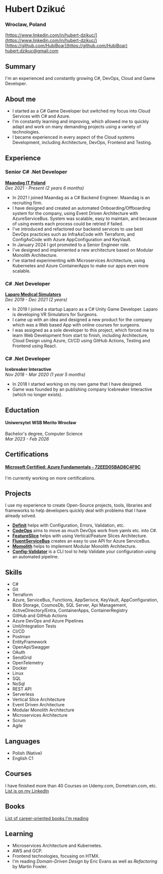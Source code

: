 # Hubert Dzikuć
### Wroclaw, Poland

[https://www.linkedin.com/in/hubert-dzikuc/](https://www.linkedin.com/in/hubert-dzikuc/)
<br>[https://github.com/HubiBoar](https://github.com/HubiBoar)
<br>[hubert.dzikuc@gmail.com](mailto:hubert.dzikuc@gmail.com)

## Summary  
I'm an experienced and constantly growing C#, DevOps, Cloud and Game Developer.

## About me
- I started as a C# Game Developer but switched my focus into Cloud Services with C# and Azure.
- I'm constantly learning and improving, which allowed me to quickly adapt and work on many demanding projects using a variety of technologies.
- I became experienced in every aspect of the Cloud systems Development, including Architecture, DevOps, Frontend and Testing.

## Experience
### Senior C# .Net Developer
**[Maandag IT Poland](https://www.linkedin.com/company/maandag-poland/)**
<br>*Dec 2021 - Present (2 years 6 months)*
- In 2021 I joined Maandag as a C# Backend Engineer. Maandag is an recruiting firm.
- I have designed and created an automated Onboarding/Offboarding system for the company, using Event Driven Architecture with AzureServiceBus.
  System was scalable, easy to maintain, and because of using events each process could be retried if failed.
- I've introduced and refactored our backend services to use best DevOps practicies such as InfraAsCode with Terraform, and ConfigAsCode with Azure AppConfiguration and KeyVault.
- In January 2024 I got promoted to a Senior Engineer role.
- I've designed and implemented a new architecture based on Modular Monolith Architecture.
- I've started experimenting with Microservices Architecture, using Kubernetes and Azure ContainerApps to make our apps even more scalable.

### C# .Net Developer
**[Laparo Medical Simulators](https://www.linkedin.com/company/laparo-simulators/)**
<br>*Dec 2019 - Dec 2021 (2 years)*
- In 2019 I joined a startup Laparo as a C# Unity Game Developer. Laparo is developing VR Simulators for Surgeons.
- I came up with an idea and designed a new product for the company which was a Web based App with online courses for surgeons.
- I was assigned as a sole developer to this project, which forced me to learn Web Development from start to finish, including Architecture, Cloud Design using Azure, CI/CD using GitHub Actions, Testing and Frontend using React.

### C# .Net Developer
**Icebreaker Interactive**
<br>*Nov 2018 - Mar 2020 (1 year 5 months)*
- In 2018 I started working on my own game that I have designed.
- Game was founded by an publishing company Icebreaker Interactive (which no longer exists).

## Eductation
#### Uniwersytet WSB Merito Wrocław
Bachelor's degree, Computer Science
<br>*Mar 2023 - Feb 2026*

## Certifications
#### [Microsoft Certified: Azure Fundamentals - 72EED05BAD8C4F9C](https://learn.microsoft.com/en-us/users/hubertdziku-4066/credentials/72eed05bad8c4f9c?ref=https%3A%2F%2Fwww.linkedin.com%2F)
I'm currently working on more certifications.

## Projects
I use my experience to create Open-Source projects, tools, libraries and frameworks to help developers quickly deal with problems that I have already solved.
- [**Definit**](https://github.com/HubiBoar/Definit) helps with Configuration, Errors, Validation, etc.
- [**CodeOps**](https://github.com/HubiBoar/CodeOps) aims to move as much DevOps work from yamls etc. into C#.
- [**FeatureSlice**](https://github.com/HubiBoar/FeatureSlice) helps with using Vertical/Feature Slices Architecture.
- [**FluentServiceBus**](https://github.com/HubiBoar/FluentServiceBus) creates an easy to use API for Azure ServiceBus.
- [**Momolith**](https://github.com/HubiBoar/Momolith) helps to implement Modular Monolith Architecture.
- [**Config-Validator**](https://github.com/HubiBoar/config-validator) is a CLI tool to help Validate your configuration using an automated pipeline.

## Skills
- C#
- Git
- Terraform
- Azure, ServiceBus, Functions, AppSerivce, KeyVault, AppConfiguration, Blob Storage, CosmosDb, SQL Server, Api Management, ActiveDirectory/Entra, ContainerApps, ContainerRegistry
- GitHub and GitHub Actions
- Azure DevOps and Azure Pipelines
- Unit/Integration Tests
- CI/CD
- Postman
- EntityFramework
- OpenApi/Swagger
- OAuth
- SendGrid
- OpenTelemetry
- Docker
- Linux
- SQL
- NoSql
- REST API
- Serverless
- Vertical Slice Architecture
- Event Driven Architecture
- Modular Monolith Architecture
- Microservices Architecture
- Scrum
- Agile

## Languages
- Polish (Native)
- English C1

## Courses
I have finished more than 40 Courses on Udemy.com, Dometrain.com, etc. [List is on my LinkedIn](https://www.linkedin.com/in/hubert-dzikuc/details/courses/)

## Books
[List of career-oriented books I'm reading](https://github.com/HubiBoar/HubiBoar/blob/main/Books.md)

## Learning
- Microservices Architecture and Kubernetes.
- AWS and GCP.
- Frontend technologies, focusing on HTMX.
- I'm reading *Domain-Driven Design* by Eric Evans as well as *Refactoring* by Martin Fowler.
